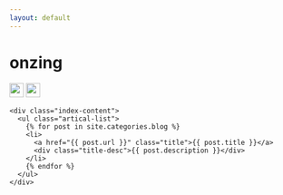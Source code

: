 ```yaml
---
layout: default
---
```


<body>
  <div class="index-wrapper">
    <div class="aside">
      <div class="info-card">
        <h1>onzing</h1>
        <a href="http://weibo.com/f1focus/" target="_blank"><img src="http://www.weibo.com/favicon.ico" alt="" width="25"/></a>
        <a href="https://github.com/y-j" target="_blank"><img src="/images/favicon.ico" alt="" width="25"/></a>
      </div>
      <div id="particles-js"></div>
    </div>

    <div class="index-content">
      <ul class="artical-list">
        {% for post in site.categories.blog %}
        <li>
          <a href="{{ post.url }}" class="title">{{ post.title }}</a>
          <div class="title-desc">{{ post.description }}</div>
        </li>
        {% endfor %}
      </ul>
    </div>
  </div>
</body>

